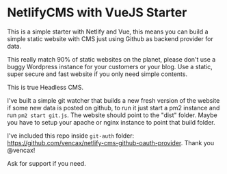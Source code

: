 # NetlifyCMS with VueJS Starter

This is a simple starter with Netlify and Vue, this means you can build a simple static website with CMS just using Github as backend provider for data. 

This really match 90% of static websites on the planet, please don't use a buggy Wordpress instance for your customers or your blog. Use a static, super secure and fast website if you only need simple contents.

This is true Headless CMS. 

I've built a simple git watcher that builds a new fresh version of the website if some new data is posted on github, to run it just start a pm2 instance and run `pm2 start git.js`. The website should point to the "dist" folder. Maybe you have to setup your apache or nginx instance to point that build folder.

I've included this repo inside `git-auth` folder: https://github.com/vencax/netlify-cms-github-oauth-provider.
Thank you @vencax!

Ask for support if you need.